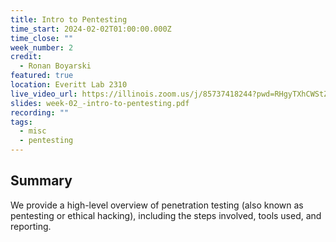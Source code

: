 ```yaml
---
title: Intro to Pentesting
time_start: 2024-02-02T01:00:00.000Z
time_close: ""
week_number: 2
credit:
  - Ronan Boyarski
featured: true
location: Everitt Lab 2310
live_video_url: https://illinois.zoom.us/j/85737418244?pwd=RHgyTXhCWStZOHhIenJ0NnNRNFZOUT09
slides: week-02_-intro-to-pentesting.pdf
recording: ""
tags:
  - misc
  - pentesting
---
```

## ﻿Summary

We provide a high-level overview of penetration testing (also known as pentesting or ethical hacking), including the steps involved, tools used, and reporting.
